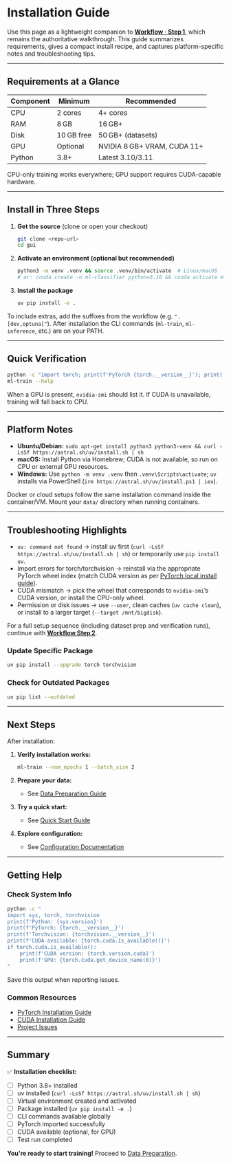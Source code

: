 # Installation Guide

Use this page as a lightweight companion to **[Workflow · Step 1](../workflow.md#step-1-install-dependencies)**, which remains the authoritative walkthrough. This guide summarizes requirements, gives a compact install recipe, and captures platform-specific notes and troubleshooting tips.

---

## Requirements at a Glance

| Component | Minimum | Recommended |
| --- | --- | --- |
| CPU | 2 cores | 4+ cores |
| RAM | 8 GB | 16 GB+ |
| Disk | 10 GB free | 50 GB+ (datasets) |
| GPU | Optional | NVIDIA 8 GB+ VRAM, CUDA 11+ |
| Python | 3.8+ | Latest 3.10/3.11 |

CPU-only training works everywhere; GPU support requires CUDA-capable hardware.

---

## Install in Three Steps

1. **Get the source** (clone or open your checkout)
   ```bash
   git clone <repo-url>
   cd gui
   ```
2. **Activate an environment (optional but recommended)**
   ```bash
   python3 -m venv .venv && source .venv/bin/activate  # Linux/macOS
   # or: conda create -n ml-classifier python=3.10 && conda activate ml-classifier
   ```
3. **Install the package**
   ```bash
   uv pip install -e .
   ```

To include extras, add the suffixes from the workflow (e.g. `".[dev,optuna]"`). After installation the CLI commands (`ml-train`, `ml-inference`, etc.) are on your PATH.

---

## Quick Verification

```bash
python -c "import torch; print(f'PyTorch {torch.__version__}'); print('CUDA:', torch.cuda.is_available())"
ml-train --help
```

When a GPU is present, `nvidia-smi` should list it. If CUDA is unavailable, training will fall back to CPU.

---

## Platform Notes

- **Ubuntu/Debian:** `sudo apt-get install python3 python3-venv && curl -LsSf https://astral.sh/uv/install.sh | sh`
- **macOS:** Install Python via Homebrew; CUDA is not available, so run on CPU or external GPU resources.
- **Windows:** Use `python -m venv .venv` then `.venv\Scripts\activate`; `uv` installs via PowerShell (`irm https://astral.sh/uv/install.ps1 | iex`).

Docker or cloud setups follow the same installation command inside the container/VM. Mount your `data/` directory when running containers.

---

## Troubleshooting Highlights

- `uv: command not found` → install uv first (`curl -LsSf https://astral.sh/uv/install.sh | sh`) or temporarily use `pip install uv`.
- Import errors for torch/torchvision → reinstall via the appropriate PyTorch wheel index (match CUDA version as per [PyTorch local install guide](https://pytorch.org/get-started/locally/)).
- CUDA mismatch → pick the wheel that corresponds to `nvidia-smi`’s CUDA version, or install the CPU-only wheel.
- Permission or disk issues → use `--user`, clean caches (`uv cache clean`), or install to a larger target (`--target /mnt/bigdisk`).

For a full setup sequence (including dataset prep and verification runs), continue with **[Workflow Step 2](../workflow.md#step-2-prepare-the-dataset)**.

### Update Specific Package

```bash
uv pip install --upgrade torch torchvision
```

### Check for Outdated Packages

```bash
uv pip list --outdated
```

---

## Next Steps

After installation:

1. **Verify installation works:**
   ```bash
   ml-train --num_epochs 1 --batch_size 2
   ```

2. **Prepare your data:**
   - See [Data Preparation Guide](data-preparation.md)

3. **Try a quick start:**
   - See [Quick Start Guide](quick-start.md)

4. **Explore configuration:**
   - See [Configuration Documentation](../configuration/README.md)

---

## Getting Help

### Check System Info

```bash
python -c "
import sys, torch, torchvision
print(f'Python: {sys.version}')
print(f'PyTorch: {torch.__version__}')
print(f'Torchvision: {torchvision.__version__}')
print(f'CUDA available: {torch.cuda.is_available()}')
if torch.cuda.is_available():
    print(f'CUDA version: {torch.version.cuda}')
    print(f'GPU: {torch.cuda.get_device_name(0)}')
"
```

Save this output when reporting issues.

### Common Resources

- [PyTorch Installation Guide](https://pytorch.org/get-started/locally/)
- [CUDA Installation Guide](https://docs.nvidia.com/cuda/cuda-installation-guide-linux/index.html)
- [Project Issues](../reference/troubleshooting.md)

---

## Summary

✅ **Installation checklist:**
- [ ] Python 3.8+ installed
- [ ] uv installed (`curl -LsSf https://astral.sh/uv/install.sh | sh`)
- [ ] Virtual environment created and activated
- [ ] Package installed (`uv pip install -e .`)
- [ ] CLI commands available globally
- [ ] PyTorch imported successfully
- [ ] CUDA available (optional, for GPU)
- [ ] Test run completed

**You're ready to start training!** Proceed to [Data Preparation](data-preparation.md).
